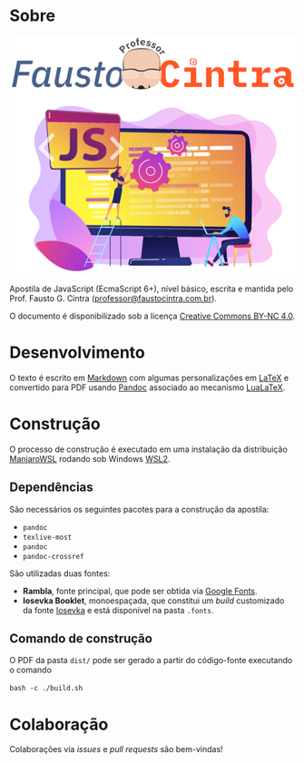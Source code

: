 # Sobre

![](.artwork/cover-readme.png)

Apostila de JavaScript (EcmaScript 6+), nível básico, escrita e mantida pelo Prof. Fausto G. Cintra (<professor@faustocintra.com.br>).

O documento é disponibilizado sob a licença [Creative Commons BY-NC 4.0](https://creativecommons.org/licenses/by-nc/4.0/deed.pt_BR).

# Desenvolvimento

O texto é escrito em [Markdown](https://daringfireball.net/projects/markdown/) com algumas personalizações em [LaTeX](https://www.latex-project.org/) e convertido para PDF usando [Pandoc](https://pandoc.org/) associado ao mecanismo [LuaLaTeX](http://www.luatex.org/).

# Construção

O processo de construção é executado em uma instalação da distribuição [ManjaroWSL](https://github.com/sileshn/ManjaroWSL) rodando sob Windows [WSL2](https://docs.microsoft.com/pt-br/windows/wsl/install-win10).

## Dependências

São necessários os seguintes pacotes para a construção da apostila:

* `pandoc`
* `texlive-most`
* `pandoc`
* `pandoc-crossref`

São utilizadas duas fontes:

* **Rambla**, fonte principal, que pode ser obtida via [Google Fonts](https://fonts.google.com/specimen/Rambla).
* **Iosevka Booklet**, monoespaçada, que constitui um *build* customizado da fonte [Iosevka](https://github.com/be5invis/Iosevka) e está disponível na pasta `.fonts`.

## Comando de construção

O PDF da pasta `dist/` pode ser gerado a partir do código-fonte executando o comando

`bash -c ./build.sh`

# Colaboração

Colaborações via *issues* e *pull requests* são bem-vindas!